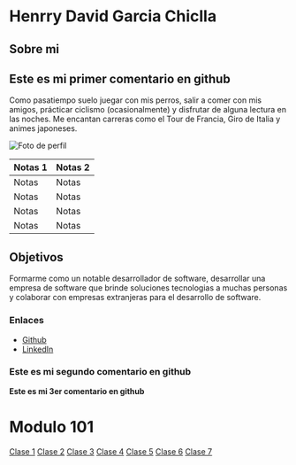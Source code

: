 # Henrry David Garcia Chiclla

## Sobre mi


## Este es mi primer comentario en github

Como pasatiempo suelo juegar con mis perros, salir a comer con mis amigos, prácticar ciclismo (ocasionalmente) y disfrutar de alguna lectura en las noches. Me encantan carreras como el Tour de Francia, Giro de Italia y animes japoneses.

![Foto de perfil](https://encrypted-tbn0.gstatic.com/images?q=tbn:ANd9GcTEn0UNwlg7tq3clsOuyPkMKe_Nwl44BXKbqQ&s)

|Notas 1       | Notas 2       |
|--------------|---------------|
| Notas        |Notas          |
|       Notas  |Notas          |
|    Notas     |Notas          |
|        Notas |Notas          |


## Objetivos
Formarme como un notable desarrollador de software, desarrollar una empresa de software que brinde soluciones tecnologias a muchas personas y colaborar con empresas extranjeras para el desarrollo de software.

### Enlaces
- [Github](https://github.com/HenDGarcia7)
- [LinkedIn](https://www.linkedin.com/in/henrry-garc%C3%ADa-44820a15a/)

### Este es mi segundo comentario en github
**Este es mi 3er comentario en github**

# Modulo 101
[Clase 1](https://github.com/HenDGarcia7/sesion-05-enter2/blob/main/101/read01.md)
[Clase 2](https://github.com/HenDGarcia7/sesion-05-enter2/blob/main/101/read02.md)
[Clase 3](https://github.com/HenDGarcia7/sesion-05-enter2/blob/main/101/read03.md)
[Clase 4](https://github.com/HenDGarcia7/sesion-05-enter2/blob/main/101/read04.md)
[Clase 5](https://github.com/HenDGarcia7/sesion-05-enter2/blob/main/101/read05.md)
[Clase 6](https://github.com/HenDGarcia7/sesion-05-enter2/blob/main/101/read06.md)
[Clase 7](https://github.com/HenDGarcia7/sesion-05-enter2/blob/main/101/read07.md)